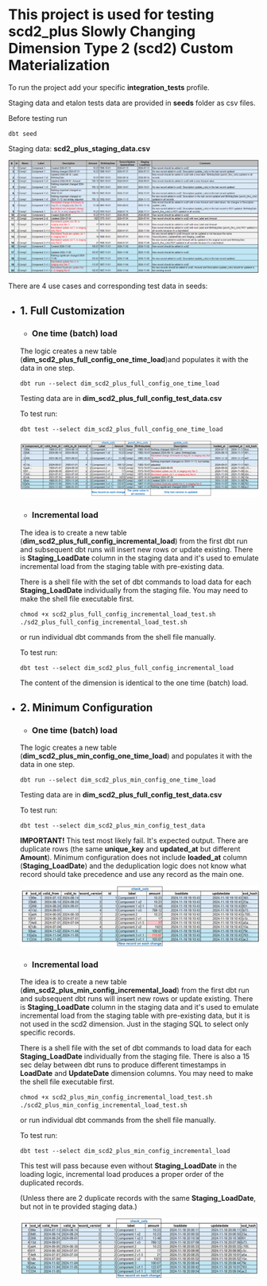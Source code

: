 # This project is used for testing scd2_plus Slowly Changing Dimension Type 2 (scd2) Custom Materialization

To run the project add your specific **integration_tests** profile.

Staging data and etalon tests data are provided in **seeds** folder as csv files.

Before testing run

```
dbt seed
```

Staging data: **scd2_plus_staging_data.csv**

![img](../images/StagingData.png)

There are 4 use cases and corresponding test data in seeds:

- ## 1. Full Customization
    - ### One time (batch) load

    The logic creates a new table (**dim_scd2_plus_full_config_one_time_load**)and populates it with the data in one step.

    ```
    dbt run --select dim_scd2_plus_full_config_one_time_load
    ```
        
    Testing data are in **dim_scd2_plus_full_config_test_data.csv**

    To test run:

    ```
    dbt test --select dim_scd2_plus_full_config_one_time_load        
    ```
    ![img](../images/scd2_plus_full_config.png)

    - ### Incremental load

    The idea is to create a new table (**dim_scd2_plus_full_config_incremental_load**) from the first dbt run and subsequent dbt runs will insert new rows or update existing. There is **Staging_LoadDate** column in the staging data and it's used to emulate incremental load from the staging table with pre-existing data.

    There is a shell file with the set of dbt commands to load data for each **Staging_LoadDate** individually from the staging file.
    You may need to make the shell file executable first.

    ```
    chmod +x scd2_plus_full_config_incremental_load_test.sh
    ./sd2_plus_full_config_incremental_load_test.sh
    ```
    or run individual dbt commands from the shell file manually.

    To test run:

    ```
    dbt test --select dim_scd2_plus_full_config_incremental_load        
    ```
    The content of the dimension is identical to the one time (batch) load.

- ## 2. Minimum Configuration
    - ### One time (batch) load

    The logic creates a new table (**dim_scd2_plus_min_config_one_time_load**) and populates it with the data in one step.

    ```
    dbt run --select dim_scd2_plus_min_config_one_time_load
    ```
        
    Testing data are in **dim_scd2_plus_full_config_test_data.csv**

    To test run:

    ```
    dbt test --select dim_scd2_plus_min_config_test_data        
    ```
    **IMPORTANT!** This test most likely fail. It's expected output. There are duplicate rows (the same **unique_key** and **updated_at** but different **Amount**).
    Minimum configuration does not include **loaded_at** column (**Staging_LoadDate**) and the deduplication logic does not know what record should take precedence and use any record as the main one. 

    ![img](../images/scd2_plus_min_config_one_time_load.png)

    - ### Incremental load

    The idea is to create a new table (**dim_scd2_plus_min_config_incremental_load**) from the first dbt run and subsequent dbt runs will insert new rows or update existing. There is **Staging_LoadDate** column in the staging data and it's used to emulate incremental load from the staging table with pre-existing data, but it is not used in the scd2 dimension. Just in the staging SQL to select only specific records.

    There is a shell file with the set of dbt commands to load data for each **Staging_LoadDate** individually from the staging file. There is also a 15 sec delay between dbt runs to produce different timestamps in **LoadDate** and **UpdateDate** dimension columns.
    You may need to make the shell file executable first.

    ```
    chmod +x scd2_plus_min_config_incremental_load_test.sh
    ./scd2_plus_min_config_incremental_load_test.sh
    ```
    or run individual dbt commands from the shell file manually.

    To test run:

    ```
    dbt test --select dim_scd2_plus_min_config_incremental_load        
    ```        

    This test will pass because even without **Staging_LoadDate** in the loading logic, incremental load produces a proper order of the duplicated records.
	
    (Unless there are 2 duplicate records with the same **Staging_LoadDate**, but not in te provided staging data.)

    ![img](../images/scd2_plus_min_config_incremental_load.png)